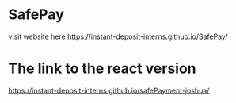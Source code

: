 # SafePay

visit website here https://instant-deposit-interns.github.io/SafePay/


# The link to the react version


https://instant-deposit-interns.github.io/safePayment-joshua/
